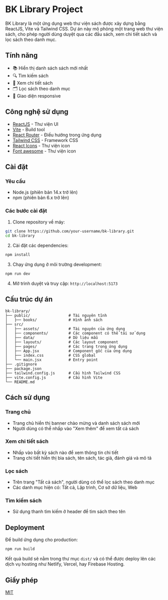 # BK Library Project

BK Library là một ứng dụng web thư viện sách được xây dựng bằng ReactJS, Vite và Tailwind CSS. Dự án này mô phỏng một trang web thư viện sách, cho phép người dùng duyệt qua các đầu sách, xem chi tiết sách và lọc sách theo danh mục.

## Tính năng

- 📚 Hiển thị danh sách sách mới nhất
- 🔍 Tìm kiếm sách
- 📑 Xem chi tiết sách
- 🗂️ Lọc sách theo danh mục
- 📱 Giao diện responsive

## Công nghệ sử dụng

- [ReactJS](https://reactjs.org/) - Thư viện UI
- [Vite](https://vitejs.dev/) - Build tool
- [React Router](https://reactrouter.com/) - Điều hướng trong ứng dụng
- [Tailwind CSS](https://tailwindcss.com/) - Framework CSS
- [React Icons](https://react-icons.github.io/react-icons/) - Thư viện icon
- [Font awesome](https://fontawesome.com/search?q=gaming&o=r&ic=free) - Thư viện icon

## Cài đặt

### Yêu cầu

- Node.js (phiên bản 14.x trở lên)
- npm (phiên bản 6.x trở lên)

### Các bước cài đặt

1. Clone repository về máy:
```bash
git clone https://github.com/your-username/bk-library.git
cd bk-library
```

2. Cài đặt các dependencies:
```bash
npm install
```

3. Chạy ứng dụng ở môi trường development:
```bash
npm run dev
```

4. Mở trình duyệt và truy cập: `http://localhost:5173`

## Cấu trúc dự án

```
bk-library/
├── public/                 # Tài nguyên tĩnh
│   ├── books/              # Hình ảnh sách
├── src/
│   ├── assets/             # Tài nguyên của ứng dụng
│   ├── components/         # Các component có thể tái sử dụng
│   ├── data/               # Dữ liệu mẫu
│   ├── layouts/            # Các layout component
│   ├── pages/              # Các trang trong ứng dụng
│   ├── App.jsx             # Component gốc của ứng dụng
│   ├── index.css           # CSS global
│   └── main.jsx            # Entry point
├── .gitignore
├── package.json
├── tailwind.config.js      # Cấu hình Tailwind CSS
├── vite.config.js          # Cấu hình Vite
└── README.md
```

## Cách sử dụng

### Trang chủ
- Trang chủ hiển thị banner chào mừng và danh sách sách mới
- Người dùng có thể nhấp vào "Xem thêm" để xem tất cả sách

### Xem chi tiết sách
- Nhấp vào bất kỳ sách nào để xem thông tin chi tiết
- Trang chi tiết hiển thị bìa sách, tên sách, tác giả, đánh giá và mô tả

### Lọc sách
- Trên trang "Tất cả sách", người dùng có thể lọc sách theo danh mục
- Các danh mục hiện có: Tất cả, Lập trình, Cơ sở dữ liệu, Web

### Tìm kiếm sách
- Sử dụng thanh tìm kiếm ở header để tìm sách theo tên

## Deployment

Để build ứng dụng cho production:

```bash
npm run build
```

Kết quả build sẽ nằm trong thư mục `dist/` và có thể được deploy lên các dịch vụ hosting như Netlify, Vercel, hay Firebase Hosting.

## Giấy phép

[MIT](LICENSE)
